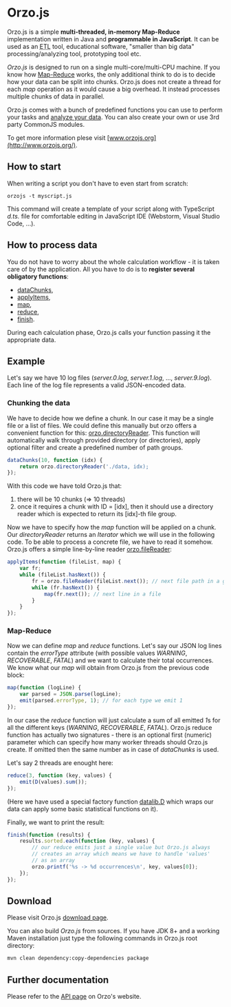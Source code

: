 Orzo.js
=======

Orzo.js is a simple **multi-threaded, in-memory Map-Reduce** implementation written in Java and **programmable in JavaScript**. It can be used as an <acronym title="Extract, Transform, Load">ETL</acronym> tool, educational software, "smaller than big data" processing/analyzing tool, prototyping tool etc.

*Orzo.js* is designed to run on a single multi-core/multi-CPU machine. If you know how [Map-Reduce](https://en.wikipedia.org/wiki/MapReduce) works, the only additional think to do is to decide how your data can be split into chunks. Orzo.js does not create a thread for each *map* operation as it would cause a big overhead. It instead processes multiple chunks of data in parallel.

Orzo.js comes with a bunch of predefined functions you can use to perform your tasks and [analyze your data](http://www.orzojs.org/API.md#api_datalib_Data). You can also create your own or use 3rd party CommonJS modules. 

To get more information plese visit [www.orzojs.org](http://www.orzojs.org/).


How to start
------------

When writing a script you don't have to even start from scratch:

```
orzojs -t myscript.js
```

This command will create a template of your script along with TypeScript *d.ts.* file for comfortable editing in JavaScript IDE (Webstorm, Visual Studio Code, ...).


How to process data
-------------------

You do not have to worry about the whole calculation workflow - it is taken care of by the application. All you have to do is to **register several obligatory functions**:

* [dataChunks](http://www.orzojs.org/API.md#api_dataChunks),
* [applyItems](http://www.orzojs.org/API.md#api_applyItems),
* [map](http://www.orzojs.org/API.md#api_map),
* [reduce](http://www.orzojs.org/API.md#api_reduce),
* [finish](http://www.orzojs.org/API.md#api_finish). 

During each calculation phase, Orzo.js calls your function passing it the appropriate data.

Example
-------

Let's say we have 10 log files (*server.0.log*, *server.1.log*, ..., *server.9.log*). Each line of the log file  represents a valid JSON-encoded data. 

### Chunking the data

We have to decide how we define a chunk. In our case it may be a single file or a list of files. We could define this manually but orzo offers a convenient function for this: [orzo.directoryReader](http://www.orzojs.org/API.md#api_orzo_directoryReader). This function will automatically walk through provided directory (or directories), apply optional filter and create a predefined number of path groups.

  
```js
dataChunks(10, function (idx) {
    return orzo.directoryReader('./data, idx);
});
```

With this code we have told Orzo.js that:

  1. there will be 10 chunks (=> 10 threads)
  2. once it requires a chunk with ID = [idx], then it should use a directory reader which is expected to return its [idx]-th file group.

Now we have to specify how the *map* function will be applied on a chunk. Our *directoryReader* returns an *Iterator* which we will use in the following code. To be able to process a concrete file, we have to read it somehow. Orzo.js offers a simple line-by-line reader [orzo.fileReader](http://www.orzojs.org/API.md#api_orzo_fileReader):


```js
applyItems(function (fileList, map) {
    var fr; 
    while (fileList.hasNext()) {
        fr = orzo.fileReader(fileList.next()); // next file path in a group
        while (fr.hasNext()) {   
            map(fr.next()); // next line in a file
        }
    }
});
```

### Map-Reduce

Now we can define *map* and *reduce* functions. Let's say our JSON log lines contain the *errorType* attribute (with possible values *WARNING*, *RECOVERABLE*, *FATAL*) and we want to calculate their total occurrences. We know what our *map* will obtain from Orzo.js from the previous code block:

```js
map(function (logLine) {
    var parsed = JSON.parse(logLine);
    emit(parsed.errorType, 1); // for each type we emit 1
});
```

In our case the *reduce* function will just calculate a sum of all emitted *1*s for all the different keys (*WARNING*, *RECOVERABLE*, *FATAL*). Orzo.js reduce function has actually two signatures - there is an optional first (numeric) parameter which can specify how many worker threads should Orzo.js create. If omitted then the same number as in case of *dataChunks* is used.  

Let's say 2 threads are enought here:

```js
reduce(3, function (key, values) {
    emit(D(values).sum());
});
```
(Here we have used a special factory function [datalib.D](http://www.orzojs.org/API.md#api_datalib_D) which wraps our data can apply some basic statistical functions on it).

Finally, we want to print the result:

```js
finish(function (results) {
    results.sorted.each(function (key, values) {
        // our reduce emits just a single value but Orzo.js always
        // creates an array which means we have to handle 'values'
        // as an array
        orzo.printf('%s -> %d occurrences\n', key, values[0]);
    });    
});
```

Download
--------

Please visit Orzo.js [download page](http://www.orzojs.org/downloads.md).

You can also build *Orzo.js* from sources. If you have JDK 8+ and a working Maven installation just type the following commands in Orzo.js root directory:

```bash
mvn clean dependency:copy-dependencies package
```

Further documentation
---------------------

Please refer to the [API page](http://www.orzojs.org/API.md) on Orzo's website.

